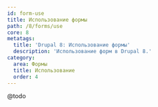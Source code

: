 ```yaml
---
id: form-use
title: Использование формы
path: /8/forms/use
core: 8
metatags:
  title: 'Drupal 8: Использование формы'
  description: 'Использование форм в Drupal 8.'
category:
  area: Формы
  title: Использование
  order: 4
---
```


@todo
